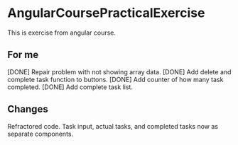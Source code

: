 # AngularCoursePracticalExercise

This is exercise from angular course.

## For me

[DONE] Repair problem with not showing array data.
[DONE] Add delete and complete task function to buttons.
[DONE] Add counter of how many task completed.
[DONE] Add complete task list.

## Changes

Refractored code. Task input, actual tasks, and completed tasks now as separate components.
